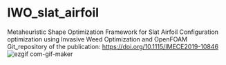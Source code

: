 # IWO_slat_airfoil
Metaheuristic Shape Optimization Framework for Slat Airfoil Configuration optimization using Invasive Weed Optimization and OpenFOAM
Git_repository of the publication: https://doi.org/10.1115/IMECE2019-10846 
![ezgif com-gif-maker](https://user-images.githubusercontent.com/42915838/162188234-c5b35b37-aabf-40c4-8cfe-bdb76c443538.gif)
